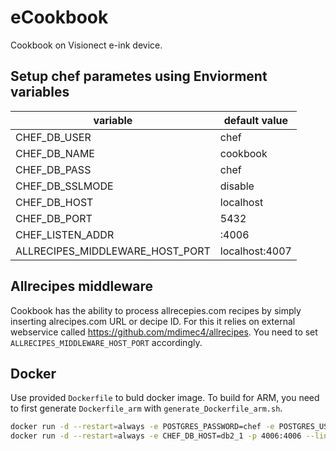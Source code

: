 # eCookbook

Cookbook on Visionect e-ink device. 

## Setup chef parametes using  Enviorment variables

 | variable                         | default value  |
 |----------------------------------|----------------|
 | CHEF_DB_USER                     | chef           |
 | CHEF_DB_NAME                     | cookbook       |
 | CHEF_DB_PASS                     | chef           |
 | CHEF_DB_SSLMODE                  | disable        |
 | CHEF_DB_HOST                     | localhost      |
 | CHEF_DB_PORT                     | 5432           |
 | CHEF_LISTEN_ADDR                 | :4006          |
 | ALLRECIPES_MIDDLEWARE_HOST_PORT  | localhost:4007 |
 
 ## Allrecipes middleware
 
 Cookbook has the ability to process allrecepies.com recipes by simply inserting alrecipes.com URL or decipe ID. For this it relies on external webservice called https://github.com/mdimec4/allrecipes. You need to set ``ALLRECIPES_MIDDLEWARE_HOST_PORT`` accordingly.  

## Docker
 Use provided ```Dockerfile``` to buld docker image.
 To build for ARM, you need to first generate ```Dockerfile_arm``` with ```generate_Dockerfile_arm.sh```.


```sh
docker run -d --restart=always -e POSTGRES_PASSWORD=chef -e POSTGRES_USER=chef -e POSTGRES_DB=cookbook --name eCookbook_postgres postgres
docker run -d --restart=always -e CHEF_DB_HOST=db2_1 -p 4006:4006 --link eCookbook_postgres:db2_1 --name eCookbook mihad/ecookbook
```

